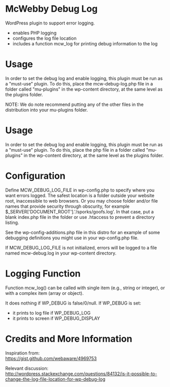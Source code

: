# McWebby Debug Log

WordPress plugin to support error logging. 

- enables PHP logging
- configures the log file location
- includes a function mcw_log for printing debug information to the log

# Usage 
 
In order to set the debug log and enable logging, this plugin must be run as a "must-use" plugin. To do this, place the mcw-debug-log.php file in a folder called "mu-plugins" in the wp-content directory, at the same level as the plugins folder.

NOTE: We do note recommend putting any of the other files in the distribution into your mu-plugins folder. 

# Usage

In order to set the debug log and enable logging, this plugin must be
run as a "must-use" plugin. To do this, place the php file in a folder
called "mu-plugins" in the wp-content directory, at the same level as 
the plugins folder. 

# Configuration

Define MCW\_DEBUG\_LOG\_FILE in wp-config.php to specify where you want errors logged. The safest location is a folder outside your website root, inaccessible to web browsers. Or you may choose folder and/or file names that provide security through obscurity, for example $\_SERVER['DOCUMENT\_ROOT'].'/sporks/goofs.log'. In that case, put a blank index.php file in the folder or use .htaccess to prevent a directory listing. 

See the wp-config-additions.php file in this distro for an example of some debugging definitions you might use in your wp-config.php file. 

If MCW\_DEBUG\_LOG\_FILE is not initialized, errors will be logged to a file named mcw-debug.log in your wp-content directory. 
 
# Logging Function

Function mcw\_log() can be called with single item (e.g., string or integer), or with a complex item (array or object). 

It does nothing if WP\_DEBUG is false/0/null. If WP\_DEBUG is set: 
- it prints to log file if WP\_DEBUG\_LOG
- it prints to screen if WP\_DEBUG\_DISPLAY

# Credits and More Information 
 
Inspiration from:  
https://gist.github.com/webaware/4969753 

Relevant discussion:  
http://wordpress.stackexchange.com/questions/84132/is-it-possible-to-change-the-log-file-location-for-wp-debug-log 
